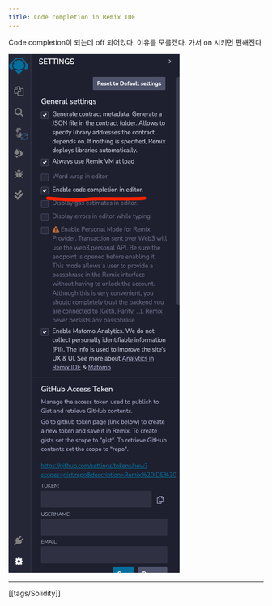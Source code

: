 ```yaml
---
title: Code completion in Remix IDE
---
```


Code completion이 되는데 off 되어있다. 이유를 모를겠다. 가서 on 시키면 편해진다

![code completion](notes/images/remix-completion.png)

---
[[tags/Solidity]]